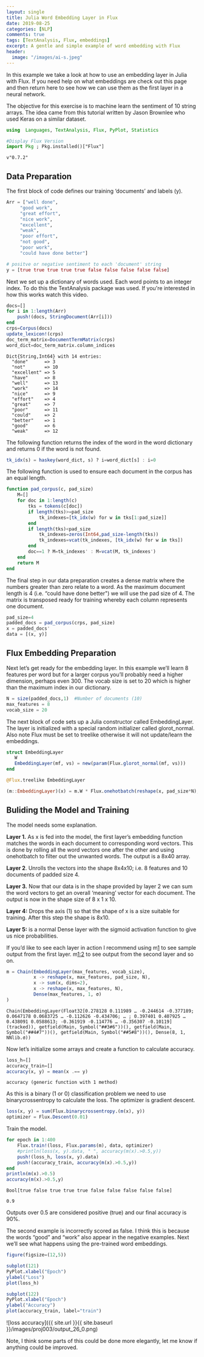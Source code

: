 ```yaml
---
layout: single
title: Julia Word Embedding Layer in Flux
date: 2019-08-25
categories: [NLP]
comments: true
tags: [TextAnalysis, Flux, embeddings]
excerpt: A gentle and simple example of word embedding with Flux
header:
  image: "/images/ai-s.jpeg"
---
```

In this example we take a look at how to use an embedding layer in Julia with Flux. If you need help on what embeddings are check out this page and then return here to see how we can use them as the first layer in a neural network.

The objective for this exercise is to machine learn the sentiment of 10 string arrays.  The idea came from this tutorial written by Jason Brownlee who used Keras on a similar dataset.

```julia
using  Languages, TextAnalysis, Flux, PyPlot, Statistics

#Display Flux Version
import Pkg ; Pkg.installed()["Flux"]
```

    v"0.7.2"

## Data Preparation
The first block of code defines our training ‘documents’ and labels (y).

```julia
Arr = ["well done",
     "good work",
     "great effort",
     "nice work",
     "excellent",
     "weak",
     "poor effort",
     "not good",
     "poor work",
     "could have done better"]

# positve or negative sentiment to each 'document' string
y = [true true true true true false false false false false]
```

Next we set up a dictionary of words used. Each word points to an integer index.  To do this the TextAnalysis package was used. If you're interested in how this works watch this video.

```julia
docs=[]
for i in 1:length(Arr)
    push!(docs, StringDocument(Arr[i]))
end
crps=Corpus(docs)    
update_lexicon!(crps)
doc_term_matrix=DocumentTermMatrix(crps)
word_dict=doc_term_matrix.column_indices
```

    Dict{String,Int64} with 14 entries:
      "done"      => 3
      "not"       => 10
      "excellent" => 5
      "have"      => 8
      "well"      => 13
      "work"      => 14
      "nice"      => 9
      "effort"    => 4
      "great"     => 7
      "poor"      => 11
      "could"     => 2
      "better"    => 1
      "good"      => 6
      "weak"      => 12

The following function returns the index of the word in the word dictionary and returns 0 if the word is not found.

```julia
tk_idx(s) = haskey(word_dict, s) ? i=word_dict[s] : i=0
```

The following function is used to ensure each document in the corpus has an equal length.

```julia
function pad_corpus(c, pad_size)
    M=[]
    for doc in 1:length(c)
        tks = tokens(c[doc])
        if length(tks)>=pad_size
            tk_indexes=[tk_idx(w) for w in tks[1:pad_size]]
        end
        if length(tks)<pad_size
            tk_indexes=zeros(Int64,pad_size-length(tks))
            tk_indexes=vcat(tk_indexes, [tk_idx(w) for w in tks])
        end
        doc==1 ? M=tk_indexes' : M=vcat(M, tk_indexes')
    end
    return M
end
```

The final step in our data preparation creates a dense matrix where the numbers greater than zero relate to a word.  As the maximum document length is 4 (i.e. “could have done better") we will use the pad size of 4.  The matrix is transposed ready for training whereby each column represents one document.

```julia
pad_size=4
padded_docs = pad_corpus(crps, pad_size)
x = padded_docs'
data = [(x, y)]
```

## Flux Embedding Preparation

Next let’s get ready for the embedding layer. In this example we’ll learn 8 features per word but for a larger corpus you’ll probably need a higher dimension, perhaps even 300.  The vocab size is set to 20 which is higher than the maximum index in our dictionary.

```julia
N = size(padded_docs,1)  #Number of documents (10)
max_features = 8
vocab_size = 20
```

The next block of code sets up a Julia constructor called EmbeddingLayer. The layer is initialized with a special random initializer called glorot_normal. Also note Flux must be set to treelike otherwise it will not update/learn the embeddings.

```julia
struct EmbeddingLayer
   W
   EmbeddingLayer(mf, vs) = new(param(Flux.glorot_normal(mf, vs)))
end

@Flux.treelike EmbeddingLayer

(m::EmbeddingLayer)(x) = m.W * Flux.onehotbatch(reshape(x, pad_size*N), 0:vocab_size-1)
```

## Buliding the Model and Training

The model needs some explanation. 

**Layer 1.**  As x is fed into the model, the first layer’s embedding function matches the words in each document to corresponding word vectors.  This is done by rolling all the word vectors one after the other and using onehotbatch to filter out the unwanted words.  The output is a 8x40 array.

**Layer 2**. Unrolls the vectors into the shape 8x4x10; i.e. 8 features and 10 documents of padded size 4. 

**Layer  3.** Now that our data is in the shape provided by layer 2 we can sum the word vectors to get an overall ‘meaning’ vector for each document. The output is now in the shape size of 8 x 1 x 10.

**Layer 4:** Drops the axis (1) so that the shape of x is a size suitable for training. After this step the shape is 8x10.

**Layer 5:** is a normal Dense layer with the sigmoid activation function to give us nice probabilities.

If you’d like to see each layer in action I recommend using m[1](x) to see sample output from the first layer.  m[1:2](x) to see output from the second layer and so on.

```julia
m = Chain(EmbeddingLayer(max_features, vocab_size),
          x -> reshape(x, max_features, pad_size, N),
          x -> sum(x, dims=2),
          x -> reshape(x, max_features, N),
          Dense(max_features, 1, σ)
)
```

    Chain(EmbeddingLayer(Float32[0.278128 0.111989 … -0.244614 -0.377189; 0.0647178 0.0683725 … -0.112626 -0.434706; … ; 0.397401 0.407925 … 0.438091 0.0588613; -0.361919 -0.114776 … -0.356307 -0.10119] (tracked)), getfield(Main, Symbol("##3#6"))(), getfield(Main, Symbol("##4#7"))(), getfield(Main, Symbol("##5#8"))(), Dense(8, 1, NNlib.σ))

Now let’s initialize some arrays and create a function to calculate accuracy.


```julia
loss_h=[]
accuracy_train=[]
accuracy(x, y) = mean(x .== y)
```

    accuracy (generic function with 1 method)

As this is a binary (1 or 0) classification problem we need to use binarycrossentropy to calculate the loss.  The optimizer is gradient descent.

```julia
loss(x, y) = sum(Flux.binarycrossentropy.(m(x), y))
optimizer = Flux.Descent(0.01)
```
Train the model.

```julia
for epoch in 1:400
    Flux.train!(loss, Flux.params(m), data, optimizer)
    #println(loss(x, y).data, " ", accuracy(m(x).>0.5,y))
    push!(loss_h, loss(x, y).data)
    push!(accuracy_train, accuracy(m(x).>0.5,y))
end
println(m(x).>0.5)
accuracy(m(x).>0.5,y)
```

    Bool[true false true true true false false false false false]

    0.9

Outputs over 0.5 are considered positive (true) and our final accuracy is 90%.

The second example is incorrectly scored as false. I think this is because the words “good” and “work” also appear in the negative examples.  Next we’ll see what happens using the pre-trained word embeddings.

```julia
figure(figsize=(12,5))

subplot(121)
PyPlot.xlabel("Epoch")
ylabel("Loss")
plot(loss_h)

subplot(122)
PyPlot.xlabel("Epoch")
ylabel("Accuracy")
plot(accuracy_train, label="train")
```

![loss accuracy]({{ site.url }}{{ site.baseurl }}/images/proj003/output_26_0.png)

Note, I think some parts of this could be done more elegantly, let me know if anything could be improved.